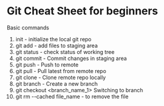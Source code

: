# Git Cheat Sheet for beginners
Basic commands
1. init - initialize the local git repo
2. git add<file> - add files to staging area
3. git status - check status of working tree
4. git commit - Commit changes in staging area
5. git push - Push to remote 
6. git pull - Pull latest from remote repo
7. git clone - Clone remote repo locally
8. git branch <branch _name_1> - Create a new branch
9. git  checkout <branch_name_1> Switching to branch
10. git rm --cached file_name  - to remove the file